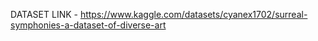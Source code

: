 DATASET LINK - https://www.kaggle.com/datasets/cyanex1702/surreal-symphonies-a-dataset-of-diverse-art
